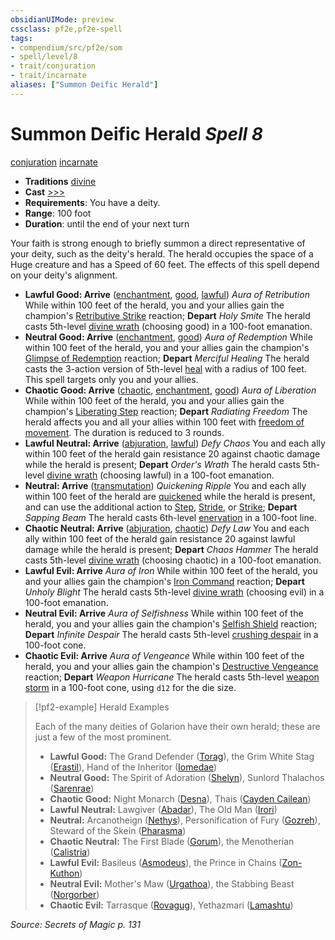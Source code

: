 ```yaml
---
obsidianUIMode: preview
cssclass: pf2e,pf2e-spell
tags:
- compendium/src/pf2e/som
- spell/level/8
- trait/conjuration
- trait/incarnate
aliases: ["Summon Deific Herald"]
---
```

# Summon Deific Herald *Spell 8*   
[conjuration](conjuration.md "Conjuration School Trait")  [incarnate](incarnate-som.md "Incarnate Spell Trait")  

- **Traditions** [divine](divine.md "Divine Tradition Trait")
- **Cast** [>>>](chapter-9-playing-the-game.md#Actions "Three-Action") 
- **Requirements**: You have a deity.
- **Range**: 100 foot
- **Duration**: until the end of your next turn

Your faith is strong enough to briefly summon a direct representative of your deity, such as the deity's herald. The herald occupies the space of a Huge creature and has a Speed of 60 feet. The effects of this spell depend on your deity's alignment.

- **Lawful Good: Arrive** ([enchantment](enchantment.md "Enchantment School Trait"), [good](good.md "Good Alignment Trait"), [lawful](lawful.md "Lawful Alignment Trait")) _Aura of Retribution_ While within 100 feet of the herald, you and your allies gain the champion's [Retributive Strike](Reference/Rules/Actions/retributive-strike.md) reaction; **Depart** _Holy Smite_ The herald casts 5th-level [divine wrath](divine-wrath.md) (choosing good) in a 100-foot emanation.
- **Neutral Good: Arrive** ([enchantment](enchantment.md "Enchantment School Trait"), [good](good.md "Good Alignment Trait")) _Aura of Redemption_ While within 100 feet of the herald, you and your allies gain the champion's [Glimpse of Redemption](glimpse-of-redemption.md) reaction; **Depart** _Merciful Healing_ The herald casts the 3-action version of 5th-level [heal](heal.md) with a radius of 100 feet. This spell targets only you and your allies.
- **Chaotic Good: Arrive** ([chaotic](chaotic.md "Chaotic Alignment Trait"), [enchantment](enchantment.md "Enchantment School Trait"), [good](good.md "Good Alignment Trait")) _Aura of Liberation_ While within 100 feet of the herald, you and your allies gain the champion's [Liberating Step](liberating-step.md) reaction; **Depart** _Radiating Freedom_ The herald affects you and all your allies within 100 feet with [freedom of movement](freedom-of-movement.md). The duration is reduced to 3 rounds.
- **Lawful Neutral: Arrive** ([abjuration](abjuration.md "Abjuration School Trait"), [lawful](lawful.md "Lawful Alignment Trait")) _Defy Chaos_ You and each ally within 100 feet of the herald gain resistance 20 against chaotic damage while the herald is present; **Depart** _Order's Wrath_ The herald casts 5th-level [divine wrath](divine-wrath.md) (choosing lawful) in a 100-foot emanation.
- **Neutral: Arrive** ([transmutation](transmutation.md "Transmutation School Trait")) _Quickening Ripple_ You and each ally within 100 feet of the herald are [quickened](conditions.md#Quickened) while the herald is present, and can use the additional action to [Step](step.md), [Stride](stride.md), or [Strike](strike.md); **Depart** _Sapping Beam_ The herald casts 6th-level [enervation](enervation-apg.md) in a 100-foot line.
- **Chaotic Neutral: Arrive** ([abjuration](abjuration.md "Abjuration School Trait"), [chaotic](chaotic.md "Chaotic Alignment Trait")) _Defy Law_ You and each ally within 100 feet of the herald gain resistance 20 against lawful damage while the herald is present; **Depart** _Chaos Hammer_ The herald casts 5th-level [divine wrath](divine-wrath.md) (choosing chaotic) in a 100-foot emanation.
- **Lawful Evil: Arrive** _Aura of Iron_ While within 100 feet of the herald, you and your allies gain the champion's [Iron Command](iron-command-apg.md) reaction; **Depart** _Unholy Blight_ The herald casts 5th-level [divine wrath](divine-wrath.md) (choosing evil) in a 100-foot emanation.
- **Neutral Evil: Arrive** _Aura of Selfishness_ While within 100 feet of the herald, you and your allies gain the champion's [Selfish Shield](selfish-shield-apg.md) reaction; **Depart** _Infinite Despair_ The herald casts 5th-level [crushing despair](crushing-despair.md) in a 100-foot cone.
- **Chaotic Evil: Arrive** _Aura of Vengeance_ While within 100 feet of the herald, you and your allies gain the champion's [Destructive Vengeance](destructive-vengeance-apg.md) reaction; **Depart** _Weapon Hurricane_ The herald casts 5th-level [weapon storm](weapon-storm.md) in a 100-foot cone, using `d12` for the die size.

> [!pf2-example] Herald Examples
> 
> Each of the many deities of Golarion have their own herald; these are just a few of the most prominent.
> 
> - **Lawful Good:** The Grand Defender ([Torag](torag.md)), the Grim White Stag ([Erastil](erastil.md)), Hand of the Inheritor ([Iomedae](iomedae.md))
> - **Neutral Good:** The Spirit of Adoration ([Shelyn](shelyn.md)), Sunlord Thalachos ([Sarenrae](sarenrae.md))
> - **Chaotic Good:** Night Monarch ([Desna](desna.md)), Thais ([Cayden Cailean](cayden-cailean.md))
> - **Lawful Neutral:** Lawgiver ([Abadar](abadar.md)), The Old Man ([Irori](irori.md))
> - **Neutral:** Arcanotheign ([Nethys](nethys.md)), Personification of Fury ([Gozreh](gozreh.md)), Steward of the Skein ([Pharasma](pharasma.md))
> - **Chaotic Neutral:** The First Blade ([Gorum](gorum.md)), the Menotherian ([Calistria](calistria.md))
> - **Lawful Evil:** Basileus ([Asmodeus](asmodeus.md)), the Prince in Chains ([Zon-Kuthon](zon-kuthon.md))
> - **Neutral Evil:** Mother's Maw ([Urgathoa](urgathoa.md)), the Stabbing Beast ([Norgorber](norgorber.md))
> - **Chaotic Evil:** Tarrasque ([Rovagug](rovagug.md)), Yethazmari ([Lamashtu](lamashtu.md))

*Source: Secrets of Magic p. 131*